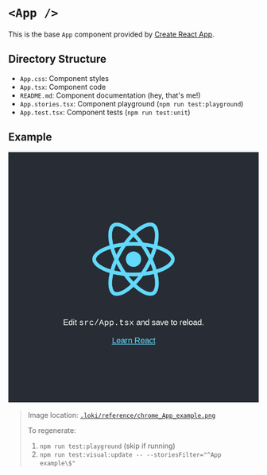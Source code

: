 # `<App />`

This is the base `App` component provided by [Create React App](https://facebook.github.io/create-react-app/).

## Directory Structure

- `App.css`: Component styles
- `App.tsx`: Component code
- `README.md`: Component documentation (hey, that's me!)
- `App.stories.tsx`: Component playground (`npm run test:playground`)
- `App.test.tsx`: Component tests (`npm run test:unit`)

## Example

![App](../../../.loki/reference/chrome_App_example.png)

> Image location: [`.loki/reference/chrome_App_example.png`](../../../.loki/reference/chrome_App_example.png)
> 
> To regenerate: 
> 1. `npm run test:playground` (skip if running)
> 1. `npm run test:visual:update -- --storiesFilter="^App example\$"`